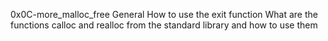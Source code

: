 0x0C-more_malloc_free
General
How to use the exit function
What are the functions calloc and realloc from the standard library and how to use them
